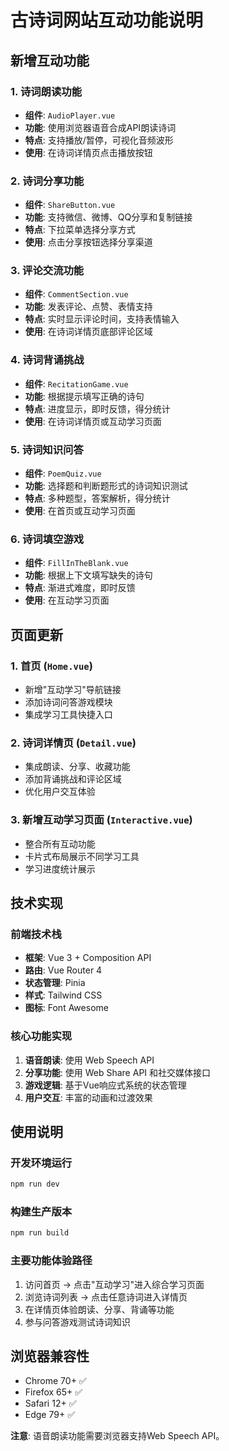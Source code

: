 # 古诗词网站互动功能说明

## 新增互动功能

### 1. 诗词朗读功能
- **组件**: `AudioPlayer.vue`
- **功能**: 使用浏览器语音合成API朗读诗词
- **特点**: 支持播放/暂停，可视化音频波形
- **使用**: 在诗词详情页点击播放按钮

### 2. 诗词分享功能
- **组件**: `ShareButton.vue`
- **功能**: 支持微信、微博、QQ分享和复制链接
- **特点**: 下拉菜单选择分享方式
- **使用**: 点击分享按钮选择分享渠道

### 3. 评论交流功能
- **组件**: `CommentSection.vue`
- **功能**: 发表评论、点赞、表情支持
- **特点**: 实时显示评论时间，支持表情输入
- **使用**: 在诗词详情页底部评论区域

### 4. 诗词背诵挑战
- **组件**: `RecitationGame.vue`
- **功能**: 根据提示填写正确的诗句
- **特点**: 进度显示，即时反馈，得分统计
- **使用**: 在诗词详情页或互动学习页面

### 5. 诗词知识问答
- **组件**: `PoemQuiz.vue`
- **功能**: 选择题和判断题形式的诗词知识测试
- **特点**: 多种题型，答案解析，得分统计
- **使用**: 在首页或互动学习页面

### 6. 诗词填空游戏
- **组件**: `FillInTheBlank.vue`
- **功能**: 根据上下文填写缺失的诗句
- **特点**: 渐进式难度，即时反馈
- **使用**: 在互动学习页面

## 页面更新

### 1. 首页 (`Home.vue`)
- 新增"互动学习"导航链接
- 添加诗词问答游戏模块
- 集成学习工具快捷入口

### 2. 诗词详情页 (`Detail.vue`)
- 集成朗读、分享、收藏功能
- 添加背诵挑战和评论区域
- 优化用户交互体验

### 3. 新增互动学习页面 (`Interactive.vue`)
- 整合所有互动功能
- 卡片式布局展示不同学习工具
- 学习进度统计展示

## 技术实现

### 前端技术栈
- **框架**: Vue 3 + Composition API
- **路由**: Vue Router 4
- **状态管理**: Pinia
- **样式**: Tailwind CSS
- **图标**: Font Awesome

### 核心功能实现
1. **语音朗读**: 使用 Web Speech API
2. **分享功能**: 使用 Web Share API 和社交媒体接口
3. **游戏逻辑**: 基于Vue响应式系统的状态管理
4. **用户交互**: 丰富的动画和过渡效果

## 使用说明

### 开发环境运行
```bash
npm run dev
```

### 构建生产版本
```bash
npm run build
```

### 主要功能体验路径
1. 访问首页 → 点击"互动学习"进入综合学习页面
2. 浏览诗词列表 → 点击任意诗词进入详情页
3. 在详情页体验朗读、分享、背诵等功能
4. 参与问答游戏测试诗词知识

## 浏览器兼容性

- Chrome 70+ ✅
- Firefox 65+ ✅  
- Safari 12+ ✅
- Edge 79+ ✅

**注意**: 语音朗读功能需要浏览器支持Web Speech API。